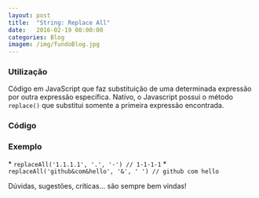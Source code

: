 ```yaml
---
layout: post
title:  "String: Replace All"
date:   2016-02-19 00:00:00
categories: Blog
imagem: /img/fundoBlog.jpg
---
```


<h3>Utilização</h3>
Código em JavaScript que faz substituição de uma determinada expressão por outra expressão específica. Nativo, o Javascript possui o método <code>replace()</code> que substitui somente a primeira expressão encontrada.

<h3>Código</h3>
<script src="https://gist.github.com/realronchi/7ae8b07737a0512382e3.js"></script>

<h3>Exemplo</h3>
* <code>replaceAll('1.1.1.1', '.', '-') // 1-1-1-1</code>
* <code>replaceAll('github&com&hello', '&', ' ') // github com hello</code>

Dúvidas, sugestões, críticas... são sempre bem vindas!
